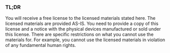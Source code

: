### TL;DR ###

You will receive a free license to the licensed materials stated here. The licensed materials are provided AS-IS. You need to provide a copy of this license and a notice with the physical devices manufactured or sold under this license. There are specific restrictions on what you cannot use the materials for. For example, you cannot use the licensed materials in violation of any fundamental human rights.

